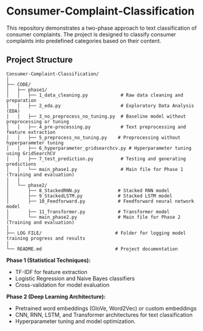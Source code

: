 # Consumer-Complaint-Classification

This repository demonstrates a two-phase approach to text classification of consumer complaints. The project is designed to classify consumer complaints into predefined categories based on their content. 

## Project Structure

```plaintext
Consumer-Complaint-Classification/
│
├── CODE/
│   ├── phase1/
│   │   ├── 1_data_cleaning.py            # Raw data cleaning and preparation
│   │   ├── 2_eda.py                      # Exploratory Data Analysis (EDA)
│   │   ├── 3_no_preprocess_no_tuning.py  # Baseline model without preprocessing or tuning
│   │   ├── 4_pre-processing.py           # Text preprocessing and feature extraction
│   │   ├── 5_preprocess_no_tuning.py    # Preprocessing without hyperparameter tuning
│   │   ├── 6_hyperparameter_gridsearchcv.py # Hyperparameter tuning using GridSearchCV
│   │   ├── 7_test_prediction.py          # Testing and generating predictions
│   │   └── main_phase1.py                # Main file for Phase 1 (Training and evaluation)
│   │
│   └── phase2/
│       ├── 8_StackedRNN.py              # Stacked RNN model
│       ├── 9_StackedLSTM.py             # Stacked LSTM model
│       ├── 10_Feedforward.py            # Feedforward neural network model
│       ├── 11_Transformer.py            # Transformer model
│       └── main_phase2.py               # Main file for Phase 2 (Training and evaluation)
│
├── LOG FILE/                           # Folder for logging model training progress and results
│
└── README.md                           # Project documentation
```

**Phase 1 (Statistical Techniques):**
  - TF-IDF for feature extraction
  - Logistic Regression and Naive Bayes classifiers
  - Cross-validation for model evaluation
    
**Phase 2 (Deep Learning Architecture):**
  - Pretrained word embeddings (GloVe, Word2Vec) or custom embeddings
  - CNN, RNN, LSTM, and Transformer architectures for text classification
  - Hyperparameter tuning and model optimization.


